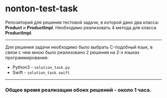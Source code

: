 # nonton-test-task

Репозиторий для решения тестовой задачи, в которой дано два класса: __Product__ и __ProductImpl__. Необходимо реализовать 4 метода для класса __ProductImpl__.

---

Для решения задачи необходимо было выбрать C-подобный язык, в связи с чем мною было реализовано 2 решения на 2-х языках программирования:
- Python3 - `solution_task.py`
- Swift - `solution_task.swift`

---

### Общее время реализации обоих решений - __около 1 часа__.
